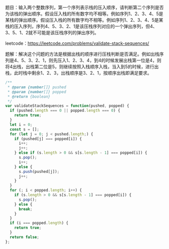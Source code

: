 题目：输入两个整数序列，第一个序列表示栈的压入顺序，请判断第二个序列是否为该栈的弹出顺序。假设压入栈的所有数字均不相等。例如序列1、2、3、4、5是某栈的弹出顺序。假设压入栈的所有数字均不相等。例如序列1、2、3、4、5是某栈的压入序列，序列4、5、3、2、1是该压栈序列对应的一个弹出序列，但4、3、5、1、2就不可能是该压栈序列的弹出序列。

leetcode：https://leetcode.com/problems/validate-stack-sequences/

题解：解决这个问题的方法是根据出栈的顺序进行压栈判断是否满足。例如出栈序列是4、5、3、2、1，则先压入1、2、3、4，到4的时候发展出栈第一位是4，则将4出栈，出栈第二位是5，则继续按照入栈顺序入栈，当入到5的时候，进行出栈，此时栈中剩余1、2、3，出栈顺序是3、2、1，按顺序出栈即满足要求。

```js
/**
 * @param {number[]} pushed
 * @param {number[]} popped
 * @return {boolean}
 */
var validateStackSequences = function(pushed, popped) {
  if (pushed.length === 0 || popped.length === 0) {
    return true;
  }
  let i = 0;
  const s = [];
  for (let j = 0; j < pushed.length;) {
    if (pushed[j] === popped[i]) {
      i++;
      j++;
    } else if (s.length > 0 && s[s.length - 1] === popped[i]) {
      s.pop();
      i++;
    } else {
      s.push(pushed[j]);
      j++;
    }
  }
  for (; i < popped.length; i++) {
    if (s.length > 0 && s[s.length - 1] === popped[i]) {
      s.pop();
    } else {
      break;
    }
  }
  if (i === popped.length) {
    return true;
  }
  return false;
};
```